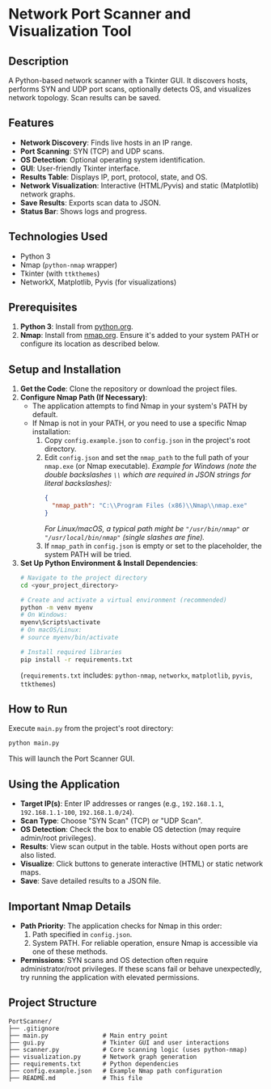 # Network Port Scanner and Visualization Tool

## Description
A Python-based network scanner with a Tkinter GUI. It discovers hosts, performs SYN and UDP port scans, optionally detects OS, and visualizes network topology. Scan results can be saved.

## Features
- **Network Discovery**: Finds live hosts in an IP range.
- **Port Scanning**: SYN (TCP) and UDP scans.
- **OS Detection**: Optional operating system identification.
- **GUI**: User-friendly Tkinter interface.
- **Results Table**: Displays IP, port, protocol, state, and OS.
- **Network Visualization**: Interactive (HTML/Pyvis) and static (Matplotlib) network graphs.
- **Save Results**: Exports scan data to JSON.
- **Status Bar**: Shows logs and progress.

## Technologies Used
- Python 3
- Nmap (`python-nmap` wrapper)
- Tkinter (with `ttkthemes`)
- NetworkX, Matplotlib, Pyvis (for visualizations)

## Prerequisites
1.  **Python 3**: Install from [python.org](https://www.python.org/).
2.  **Nmap**: Install from [nmap.org](https://nmap.org/download.html). Ensure it's added to your system PATH or configure its location as described below.

## Setup and Installation
1.  **Get the Code**: Clone the repository or download the project files.
2.  **Configure Nmap Path (If Necessary)**:
    *   The application attempts to find Nmap in your system's PATH by default.
    *   If Nmap is not in your PATH, or you need to use a specific Nmap installation:
        1.  Copy `config.example.json` to `config.json` in the project's root directory.
        2.  Edit `config.json` and set the `nmap_path` to the full path of your `nmap.exe` (or Nmap executable).
            *Example for Windows (note the double backslashes `\\` which are required in JSON strings for literal backslashes):*
            ```json
            {
              "nmap_path": "C:\\Program Files (x86)\\Nmap\\nmap.exe"
            }
            ```
            *For Linux/macOS, a typical path might be `"/usr/bin/nmap"` or `"/usr/local/bin/nmap"` (single slashes are fine).*
        3.  If `nmap_path` in `config.json` is empty or set to the placeholder, the system PATH will be tried.
3.  **Set Up Python Environment & Install Dependencies**:
    ```bash
    # Navigate to the project directory
    cd <your_project_directory>

    # Create and activate a virtual environment (recommended)
    python -m venv myenv
    # On Windows:
    myenv\Scripts\activate
    # On macOS/Linux:
    # source myenv/bin/activate

    # Install required libraries
    pip install -r requirements.txt
    ```
    (`requirements.txt` includes: `python-nmap`, `networkx`, `matplotlib`, `pyvis`, `ttkthemes`)

## How to Run
Execute `main.py` from the project's root directory:
```bash
python main.py
```
This will launch the Port Scanner GUI.

## Using the Application
-   **Target IP(s)**: Enter IP addresses or ranges (e.g., `192.168.1.1`, `192.168.1.1-100`, `192.168.1.0/24`).
-   **Scan Type**: Choose "SYN Scan" (TCP) or "UDP Scan".
-   **OS Detection**: Check the box to enable OS detection (may require admin/root privileges).
-   **Results**: View scan output in the table. Hosts without open ports are also listed.
-   **Visualize**: Click buttons to generate interactive (HTML) or static network maps.
-   **Save**: Save detailed results to a JSON file.

## Important Nmap Details
-   **Path Priority**: The application checks for Nmap in this order:
    1.  Path specified in `config.json`.
    2.  System PATH.
    For reliable operation, ensure Nmap is accessible via one of these methods.
-   **Permissions**: SYN scans and OS detection often require administrator/root privileges. If these scans fail or behave unexpectedly, try running the application with elevated permissions.

## Project Structure
```
PortScanner/
├── .gitignore
├── main.py               # Main entry point
├── gui.py                # Tkinter GUI and user interactions
├── scanner.py            # Core scanning logic (uses python-nmap)
├── visualization.py      # Network graph generation
├── requirements.txt      # Python dependencies
├── config.example.json   # Example Nmap path configuration
├── README.md             # This file
``` 
